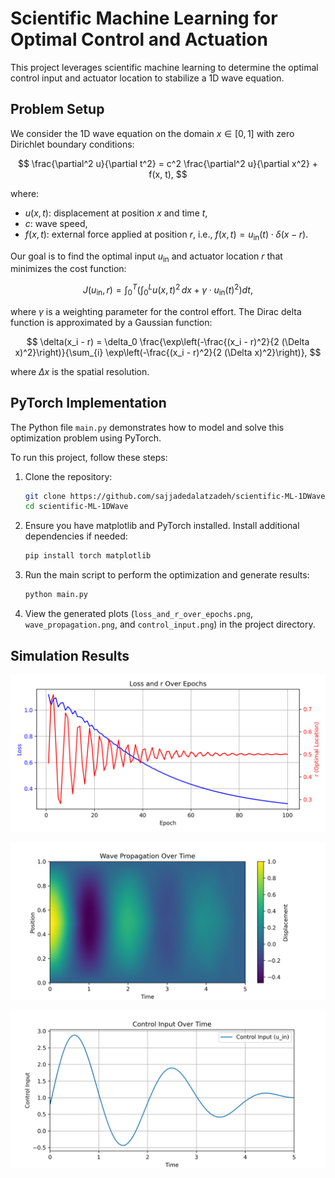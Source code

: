 # Scientific Machine Learning for Optimal Control and Actuation

This project leverages scientific machine learning to determine the optimal control input and actuator location to stabilize a 1D wave equation.

## Problem Setup

We consider the 1D wave equation on the domain $x \in [0, 1]$ with zero Dirichlet boundary conditions:

$$
\frac{\partial^2 u}{\partial t^2} = c^2 \frac{\partial^2 u}{\partial x^2} + f(x, t),
$$

where:
- $u(x, t)$: displacement at position $x$ and time $t$,
- $c$: wave speed,
- $f(x, t)$: external force applied at position $r$, i.e., $f(x, t) = u_{\text{in}}(t) \cdot \delta(x - r)$.

Our goal is to find the optimal input $u_{\text{in}}$ and actuator location $r$ that minimizes the cost function:

$$
J(u_{\text{in}}, r) = \int_0^T \left( \int_0^L u(x, t)^2 \, dx + \gamma \cdot u_{\text{in}}(t)^2 \right) dt,
$$

where $\gamma$ is a weighting parameter for the control effort. The Dirac delta function is approximated by a Gaussian function:

$$
\delta(x_i - r) = \delta_0 \frac{\exp\left(-\frac{(x_i - r)^2}{2 (\Delta x)^2}\right)}{\sum_{i} \exp\left(-\frac{(x_i - r)^2}{2 (\Delta x)^2}\right)},
$$

where $\Delta x$ is the spatial resolution.

## PyTorch Implementation

The Python file `main.py` demonstrates how to model and solve this optimization problem using PyTorch.

To run this project, follow these steps:

1. Clone the repository:
    ```bash
    git clone https://github.com/sajjadedalatzadeh/scientific-ML-1DWave.git
    cd scientific-ML-1DWave
    ```

2. Ensure you have matplotlib and PyTorch installed. Install additional dependencies if needed:
    ```bash
    pip install torch matplotlib
    ```

3. Run the main script to perform the optimization and generate results:
    ```bash
    python main.py
    ```

4. View the generated plots (`loss_and_r_over_epochs.png`, `wave_propagation.png`, and `control_input.png`) in the project directory.

## Simulation Results
![](results/loss_and_r_over_epochs.png)

![](results/wave_propagation.png)

![](results/control_input.png)